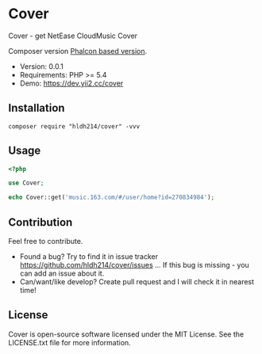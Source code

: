 Cover
=====================

Cover - get NetEase CloudMusic Cover

Composer version [Phalcon based version](https://github.com/hldh214/cover/tree/master).

* Version: 0.0.1
* Requirements: PHP >= 5.4
* Demo: https://dev.yii2.cc/cover


Installation
------------
```shell
composer require "hldh214/cover" -vvv
```


Usage
-----
```php
<?php

use Cover;

echo Cover::get('music.163.com/#/user/home?id=270834984');
```


Contribution
------------
Feel free to contribute.

* Found a bug? Try to find it in issue tracker https://github.com/hldh214/cover/issues ... If this bug is missing - you can add an issue about it.
* Can/want/like develop? Create pull request and I will check it in nearest time!


License
-------
Cover is open-source software licensed under the MIT License. See the LICENSE.txt file for more information.